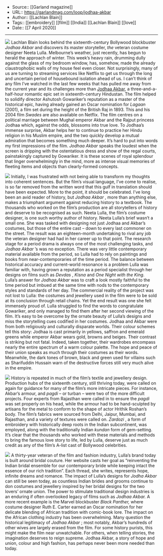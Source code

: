 ﻿
  * Source:: [[Garland magazine]]
  * URL:: https://garlandmag.com/loop/jodhaa-akbar
  * Author:: [[Lachlan Blain]]
  * Tags:: [[embroidery]] [[film]] [[India]] [[Lachlan Blain]] [[love]]
  * Date:: [[7 April 2020]]


* * *
![](https://garlandmag.com/wp-content/uploads/2020/04/Image1.jpg)
Lachlan Blain looks behind the sixteenth-century Bollywood blockbuster _Jodhaa Akbar_ and discovers its master storyteller, _the_ veteran costume designer Neeta Lulla.
Melbourne’s weather, just recently, has begun to herald the approach of winter. This week’s heavy rain, drumming dully against the glass of my bedroom window, has, somehow, made the already claustrophobic walls of my house feel even closer.
Not surprisingly, many of us are turning to streaming services like Netflix to get us through the long and uncertain period of housebound isolation ahead of us. I can’t think of any film I’ve watched in the last few weeks that has pulled me away from the current year and its challenges more than [Jodhaa Akbar](https://www.netflix.com/title/70090035), a three-and-a-half-hour romantic epic set in sixteenth-century Hindustan. The film helped to solidify director Ashutosh Gowariker’s reputation as a master of the historical epic, having already gained an Oscar nomination for _Lagaan_ (2001), a film set during the height of the British Raj in 1893. This and his 2004 film _Swades_ are also available on Netflix.
The film centres on a political marriage between Mughal emperor Akbar and the Rajput princess Jodhaa which, against the odds, blossoms into true love. To Jodhaa’s immense surprise, Akbar helps her to continue to practice her Hindu religion in his Muslim empire, and the two quickly develop a mutual admiration that becomes something much deeper.
It’s hard to put into words my first impressions of the film. _Jodhaa Akbar_ speaks the loudest when the screen is dripping with the ostentatious dress and show of the regal courts, painstakingly captured by Gowariker. It is these scenes of royal splendour that linger overwhelmingly in the mind, more as intense visual memories of fleeting items and objects than clearly-formed concepts.
 
![](https://garlandmag.com/wp-content/uploads/2020/04/Image_2.jpg)
Initially, I was frustrated with not being able to transform my thoughts into coherent sentences. But the film’s visual language, I’ve come to realise, is so far removed from the written word that this gulf in translation should have been expected. More to the point, it should be celebrated. I’ve long been an avid reader of history, but _Jodhaa Akbar_ , more than anything else, makes a triumphant argument against reducing history to a textbook. The thousands who worked on the film’s production are all storytellers of history and deserve to be recognised as such. Neeta Lulla, the film’s costume designer, is one such worthy author of history.
Neeta Lulla’s brief wasn’t a small one. She was tasked with designing not just Jodhaa and Akbar’s costumes, but those of the entire cast – down to every last commoner on the street. The result was an eighteen-month undertaking to rival any job the veteran designer had had in her career up to that point.
The research stage for a period drama is always one of the most challenging tasks, and _Jodhaa Akbar_ ’s was no exception. There was very little contemporary material available from the period, so Lulla had to rely on paintings and books from near-contemporaries of the time period. The balance between historical accuracy and current-world resonance is a problem Lulla was familiar with, having grown a reputation as a period specialist through her designs on films such as _Devdas_ , _Kisna_ and _One Night with the King_. Lulla’s answer for _Jodhaa Akbar_ was to craft a look mostly faithful to the time period but imbued at the same time with nods to the contemporary styles and standards of her day. The commercial reality of the project was not lost to Lulla: the costumes and jewellery used in the film were to be sold at its conclusion through retail chains. Yet the end result was one she felt immensely proud of. Lulla struggled to find the words to congratulate Gowariker, and only managed to find them after her second viewing of the film.
It’s easy to be overcome by the ornate beauty of Lulla’s designs and miss the storytelling cues codified in her costumes. Jodhaa and Akbar were from both religiously and culturally disparate worlds. Their colour schemes tell this story: Jodhaa is cast primarily in yellows, saffron and emerald greens while emperor Akbar wears gold, browns and beiges. Their contrast is striking but not fatal. Indeed, taken together, their wardrobes encompass nearly the entire spectrum of a warm colour palette. The hope and peace of their union speaks as much through their costumes as their words. Meanwhile, the dark tones of brown, black and green used for villains such as Sharifuddin Hussain warn of the destructive forces still very much alive in the empire.
 
![](https://garlandmag.com/wp-content/uploads/2020/04/Image_3.jpg)
History is repeated in much of the film’s textile and jewellery design. Production hubs of the sixteenth century, still thriving today, were called on again for guidance for many of the film’s more intricate pieces. For instance, Akbar’s armour, and _pagdi_ – or turban – were two of the more difficult projects. Four experts from Rajasthan were called in to ensure the _pagdi_ was set properly on his head, while the armour had to be hand-sculpted by artisans for the metal to conform to the shape of actor Hrithik Roshan’s body. The film’s fabrics were sourced from Delhi, Jaipur, Mumbai, and Rajasthan, and a variety of textures were called on. _Zardozi_ , a form of embroidery with historically deep roots in the Indian subcontinent, was employed, along with the traditionally Indian _kundan_ form of gem-setting. It’s clear that the thousands who worked with these materials and methods to bring the famous love story to life, led by Lulla, deserve just as much credit as any of the film’s A-list cast of Bollywood celebrities.
 
![](https://garlandmag.com/wp-content/uploads/2020/04/Image_4.jpg)
A thirty-year veteran of the film and fashion industry, Lulla’s brand today is built around bridal couture. Her website casts her goal as “reinventing the Indian bridal ensemble for our contemporary bride while keeping intact the essence of our rich tradition”. Each thread, she writes, represents hope, infinite dreams and romance.
The impact of Lulla’s designs for _Jodha Akbar_ can still be seen today, as countless Indian brides and grooms continue to don costumes and jewellery inspired by her bridal designs for the two lovers’ ornate union. The power to stimulate traditional design industries is an enduring if often overlooked legacy of films such as _Jodhaa Akbar._ A more recent example is the Marvel blockbuster _Black Panther,_ where costume designer Ruth E. Carter earned an Oscar nomination for her delicate blending of African tradition with comic-book lore. The impact on the African clothing industry has been overwhelming.
Many question the historical legitimacy of _Jodhaa Akbar_ ; most notably, Akbar’s hundreds of other wives are largely erased from the film. For some history purists, this might make the film near unwatchable. For others, when telling stories, the imagination deserves to reign supreme. Jodhaa Akbar, a story of hope and union, colour and high fashion, has perhaps never been more needed than today.

